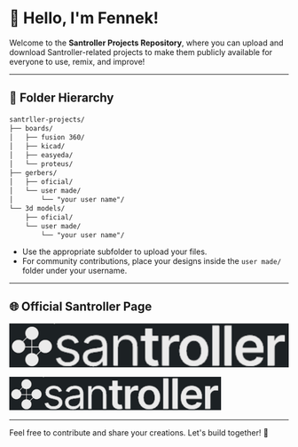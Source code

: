 # 🦊 Hello, I'm Fennek!

Welcome to the **Santroller Projects Repository**, where you can upload and download Santroller-related projects to make them publicly available for everyone to use, remix, and improve!

---

## 📁 Folder Hierarchy

```
santrller-projects/
├── boards/
│   ├── fusion 360/
│   ├── kicad/
│   ├── easyeda/
│   └── proteus/
├── gerbers/
│   ├── oficial/
│   └── user made/
│       └── "your user name"/
└── 3d models/
    ├── oficial/
    └── user made/
        └── "your user name"/
```

- Use the appropriate subfolder to upload your files.
- For community contributions, place your designs inside the `user made/` folder under your username.

---

## 🌐 Official Santroller Page

[![Santroller](assets/santroller_logo.png)](https://santroller.com)

<a href="https://santroller.com">
  <img src="assets/santroller_logo.png" alt="Santroller" height="60"/>
</a>


---

Feel free to contribute and share your creations. Let's build together! 🚀
